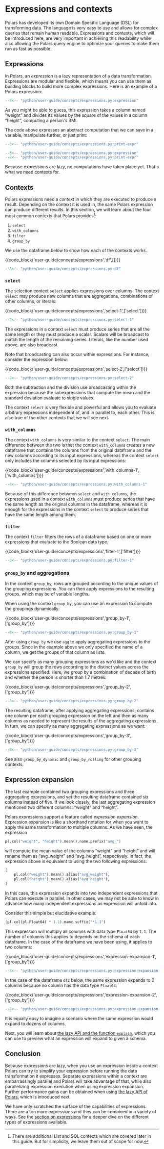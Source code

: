 # Expressions and contexts

Polars has developed its own Domain Specific Language (DSL) for transforming data.
The language is very easy to use and allows for complex queries that remain human readable.
Expressions and contexts, which will be introduced here, are very important in achieving this readability while also allowing the Polars query engine to optimize your queries to make them run as fast as possible.

## Expressions

In Polars, an _expression_ is a lazy representation of a data transformation.
Expressions are modular and flexible, which means you can use them as building blocks to build more complex expressions.
Here is an example of a Polars expression:

```python
--8<-- "python/user-guide/concepts/expressions.py:expression"
```

As you might be able to guess, this expression takes a column named “weight” and divides its values by the square of the values in a column “height”, computing a person's BMI.

The code above expresses an abstract computation that we can save in a variable, manipulate further, or just print:

```python
--8<-- "python/user-guide/concepts/expressions.py:print-expr"
```

```python exec="on" result="text" session="user-guide/concepts/expressions-and-contexts"
--8<-- "python/user-guide/concepts/expressions.py:expression"
--8<-- "python/user-guide/concepts/expressions.py:print-expr"
```

Because expressions are lazy, no computations have taken place yet.
That's what we need contexts for.

## Contexts

Polars expressions need a _context_ in which they are executed to produce a result.
Depending on the context it is used in, the same Polars expression can produce different results.
In this section, we will learn about the four most common contexts that Polars provides[^1]:

1. `select`
2. `with_columns`
3. `filter`
4. `group_by`

We use the dataframe below to show how each of the contexts works.

{{code_block('user-guide/concepts/expressions','df',[])}}

```python exec="on" result="text" session="user-guide/concepts/expressions-and-contexts"
--8<-- "python/user-guide/concepts/expressions.py:df"
```

### `select`

The selection context `select` applies expressions over columns.
The context `select` may produce new columns that are aggregations, combinations of other columns, or literals:

{{code_block('user-guide/concepts/expressions','select-1',['select'])}}

```python exec="on" result="text" session="user-guide/concepts/expressions-and-contexts"
--8<-- "python/user-guide/concepts/expressions.py:select-1"
```

The expressions in a context `select` must produce series that are all the same length or they must produce a scalar.
Scalars will be broadcast to match the length of the remaining series.
Literals, like the number used above, are also broadcast.

Note that broadcasting can also occur within expressions.
For instance, consider the expression below:

{{code_block('user-guide/concepts/expressions','select-2',['select'])}}

```python exec="on" result="text" session="user-guide/concepts/expressions-and-contexts"
--8<-- "python/user-guide/concepts/expressions.py:select-2"
```

Both the subtraction and the division use broadcasting within the expression because the subexpressions that compute the mean and the standard deviation evaluate to single values.

The context `select` is very flexible and powerful and allows you to evaluate arbitrary expressions independent of, and in parallel to, each other.
This is also true of the other contexts that we will see next.

### `with_columns`

The context `with_columns` is very similar to the context `select`.
The main difference between the two is that the context `with_columns` creates a new dataframe that contains the columns from the original dataframe and the new columns according to its input expressions, whereas the context `select` only includes the columns selected by its input expressions:

{{code_block('user-guide/concepts/expressions','with_columns-1',['with_columns'])}}

```python exec="on" result="text" session="user-guide/concepts/expressions-and-contexts"
--8<-- "python/user-guide/concepts/expressions.py:with_columns-1"
```

Because of this difference between `select` and `with_columns`, the expressions used in a context `with_columns` must produce series that have the same length as the original columns in the dataframe, whereas it is enough for the expressions in the context `select` to produce series that have the same length among them.

### `filter`

The context `filter` filters the rows of a dataframe based on one or more expressions that evaluate to the Boolean data type.

{{code_block('user-guide/concepts/expressions','filter-1',['filter'])}}

```python exec="on" result="text" session="user-guide/concepts/expressions-and-contexts"
--8<-- "python/user-guide/concepts/expressions.py:filter-1"
```

### `group_by` and aggregations

In the context `group_by`, rows are grouped according to the unique values of the grouping expressions.
You can then apply expressions to the resulting groups, which may be of variable lengths.

When using the context `group_by`, you can use an expression to compute the groupings dynamically:

{{code_block('user-guide/concepts/expressions','group_by-1',['group_by'])}}

```python exec="on" result="text" session="user-guide/concepts/expressions-and-contexts"
--8<-- "python/user-guide/concepts/expressions.py:group_by-1"
```

After using `group_by` we use `agg` to apply aggregating expressions to the groups.
Since in the example above we only specified the name of a column, we get the groups of that column as lists.

We can specify as many grouping expressions as we'd like and the context `group_by` will group the rows according to the distinct values across the expressions specified.
Here, we group by a combination of decade of birth and whether the person is shorter than 1.7 metres:

{{code_block('user-guide/concepts/expressions','group_by-2',['group_by'])}}

```python exec="on" result="text" session="user-guide/concepts/expressions-and-contexts"
--8<-- "python/user-guide/concepts/expressions.py:group_by-2"
```

The resulting dataframe, after applying aggregating expressions, contains one column per each grouping expression on the left and then as many columns as needed to represent the results of the aggregating expressions.
In turn, we can specify as many aggregating expressions as we want:

{{code_block('user-guide/concepts/expressions','group_by-3',['group_by'])}}

```python exec="on" result="text" session="user-guide/concepts/expressions-and-contexts"
--8<-- "python/user-guide/concepts/expressions.py:group_by-3"
```

See also `group_by_dynamic` and `group_by_rolling` for other grouping contexts.

## Expression expansion

The last example contained two grouping expressions and three aggregating expressions, and yet the resulting dataframe contained six columns instead of five.
If we look closely, the last aggregating expression mentioned two different columns: “weight” and “height”.

Polars expressions support a feature called _expression expansion_.
Expression expansion is like a shorthand notation for when you want to apply the same transformation to multiple columns.
As we have seen, the expression

```python
pl.col("weight", "height").mean().name.prefix("avg_")
```

will compute the mean value of the columns “weight” and “height” and will rename them as “avg_weight” and “avg_height”, respectively.
In fact, the expression above is equivalent to using the two following expressions:

```python
[
    pl.col("weight").mean().alias("avg_weight"),
    pl.col("height").mean().alias("avg_height"),
]
```

In this case, this expression expands into two independent expressions that Polars can execute in parallel.
In other cases, we may not be able to know in advance how many independent expressions an expression will unfold into.

Consider this simple but elucidative example:

```python
(pl.col(pl.Float64) * 1.1).name.suffix("*1.1")
```

This expression will multiply all columns with data type `Float64` by `1.1`.
The number of columns this applies to depends on the schema of each dataframe.
In the case of the dataframe we have been using, it applies to two columns:

{{code_block('user-guide/concepts/expressions','expression-expansion-1',['group_by'])}}

```python exec="on" result="text" session="user-guide/concepts/expressions-and-contexts"
--8<-- "python/user-guide/concepts/expressions.py:expression-expansion-1"
```

In the case of the dataframe `df2` below, the same expression expands to 0 columns because no column has the data type `Float64`:

{{code_block('user-guide/concepts/expressions','expression-expansion-2',['group_by'])}}

```python exec="on" result="text" session="user-guide/concepts/expressions-and-contexts"
--8<-- "python/user-guide/concepts/expressions.py:expression-expansion-2"
```

It is equally easy to imagine a scenario where the same expression would expand to dozens of columns.

Next, you will learn about [the lazy API and the function `explain`](lazy-api.md#previewing-the-query-plan), which you can use to preview what an expression will expand to given a schema.

## Conclusion

Because expressions are lazy, when you use an expression inside a context Polars can try to simplify your expression before running the data transformation it expresses.
Separate expressions within a context are embarrassingly parallel and Polars will take advantage of that, while also parallelizing expression execution when using expression expansion.
Further performance gains can be obtained when using [the lazy API of Polars](lazy-api.md), which is introduced next.

We have only scratched the surface of the capabilities of expressions.
There are a ton more expressions and they can be combined in a variety of ways.
See the [section on expressions](../expressions/index.md) for a deeper dive on the different types of expressions available.

[^1]: There are additional List and SQL contexts which are covered later in this guide. But for simplicity, we leave them out of scope for now.
